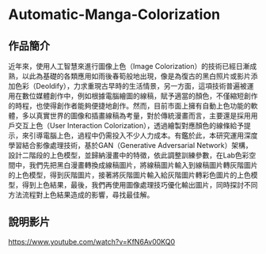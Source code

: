 # Automatic-Manga-Colorization
## 作品簡介
近年來，使用人工智慧來進行圖像上色（Image Colorization）的技術已經日漸成熟，以此為基礎的各類應用如雨後春筍般地出現，像是為復古的黑白照片或影片添加色彩（Deoldify），力求重現古早時的生活情景，另一方面，這項技術普遍被運用在數位媒體創作中，例如根據電腦繪圖的線稿，賦予適當的顏色，不僅縮短創作的時程，也使得創作者能夠便捷地創作。然而，目前市面上擁有自動上色功能的軟體，多以真實世界的圖像和插畫線稿為考量，對於傳統漫畫而言，主要還是採用用戶交互上色（User Interaction Colorization），透過繪製對應顏色的線條給予提示，來引導電腦上色，過程中仍需投入不少人力成本。有鑑於此，本研究運用深度學習結合影像處理技術，基於GAN（Generative Adversarial Network）架構，設計二階段的上色模型，並歸納漫畫中的特徵，依此調整訓練參數，在Lab色彩空間中，我們先把黑白漫畫轉換成線稿圖片，將線稿圖片輸入到線稿圖片轉灰階圖片的上色模型，得到灰階圖片，接著將灰階圖片輸入給灰階圖片轉彩色圖片的上色模型，得到上色結果，最後，我們再使用圖像處理技巧優化輸出圖片，同時探討不同方法流程對上色結果造成的影響，尋找最佳解。
## 說明影片
https://www.youtube.com/watch?v=KfN6Av00KQ0
